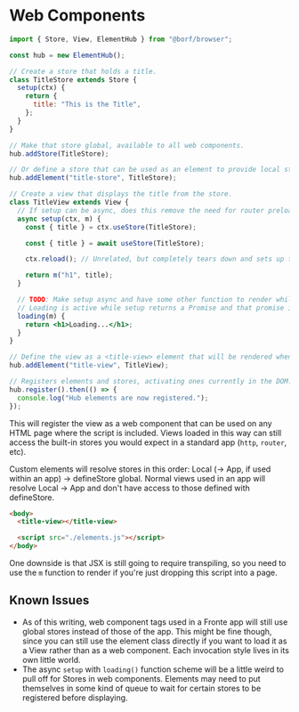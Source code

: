 # Web Components

```jsx
import { Store, View, ElementHub } from "@borf/browser";

const hub = new ElementHub();

// Create a store that holds a title.
class TitleStore extends Store {
  setup(ctx) {
    return {
      title: "This is the Title",
    };
  }
}

// Make that store global, available to all web components.
hub.addStore(TitleStore);

// Or define a store that can be used as an element to provide local state.
hub.addElement("title-store", TitleStore);

// Create a view that displays the title from the store.
class TitleView extends View {
  // If setup can be async, does this remove the need for router preload?
  async setup(ctx, m) {
    const { title } = ctx.useStore(TitleStore);

    const { title } = await useStore(TitleStore);

    ctx.reload(); // Unrelated, but completely tears down and sets up the view again. Do we need this?

    return m("h1", title);
  }

  // TODO: Make setup async and have some other function to render while it's setting up.
  // Loading is active while setup returns a Promise and that promise is pending.
  loading(m) {
    return <h1>Loading...</h1>;
  }
}

// Define the view as a <title-view> element that will be rendered whenever you use that tag on the page.
hub.addElement("title-view", TitleView);

// Registers elements and stores, activating ones currently in the DOM.
hub.register().then(() => {
  console.log("Hub elements are now registered.");
});
```

This will register the view as a web component that can be used on any HTML page where the script is included. Views loaded in this way can still access the built-in stores you would expect in a standard app (`http`, `router`, etc).

Custom elements will resolve stores in this order: Local (-> App, if used within an app) -> defineStore global.
Normal views used in an app will resolve Local -> App and don't have access to those defined with defineStore.

```html
<body>
  <title-view></title-view>

  <script src="./elements.js"></script>
</body>
```

One downside is that JSX is still going to require transpiling, so you need to use the `m` function to render if you're just dropping this script into a page.

## Known Issues

- As of this writing, web component tags used in a Fronte app will still use global stores instead of those of the app. This might be fine though, since you can still use the element class directly if you want to load it as a View rather than as a web component. Each invocation style lives in its own little world.
- The async `setup` with `loading()` function scheme will be a little weird to pull off for Stores in web components. Elements may need to put themselves in some kind of queue to wait for certain stores to be registered before displaying.
